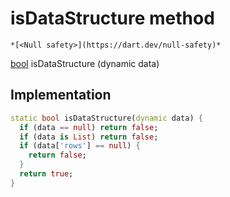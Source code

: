 


# isDataStructure method




    *[<Null safety>](https://dart.dev/null-safety)*




[bool](https://api.flutter.dev/flutter/dart-core/bool-class.html) isDataStructure
(dynamic data)








## Implementation

```dart
static bool isDataStructure(dynamic data) {
  if (data == null) return false;
  if (data is List) return false;
  if (data['rows'] == null) {
    return false;
  }
  return true;
}
```







